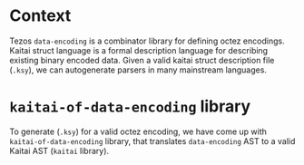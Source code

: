 # Context

Tezos `data-encoding` is a combinator library for defining octez encodings.
Kaitai struct language is a formal description language for describing existing
binary encoded data. Given a valid kaitai struct description file (`.ksy`),
we can autogenerate parsers in many mainstream languages.

# `kaitai-of-data-encoding` library

To generate (`.ksy`) for a valid octez encoding, we have come up with
`kaitai-of-data-encoding` library, that translates `data-encoding` AST
to a valid Kaitai AST (`kaitai` library).
